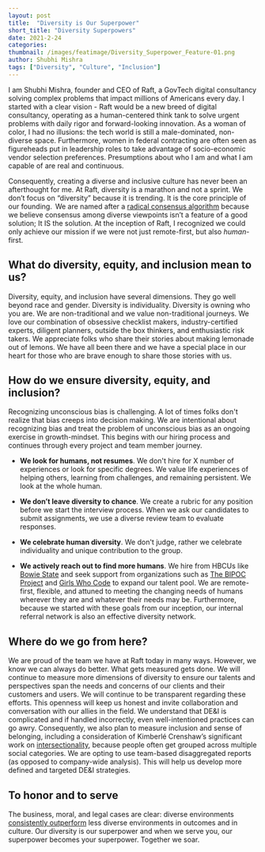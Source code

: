 ```yaml
---
layout: post
title:  "Diversity is Our Superpower"
short_title: "Diversity Superpowers"
date: 2021-2-24
categories:
thumbnail: /images/featimage/Diversity_Superpower_Feature-01.png
author: Shubhi Mishra
tags: ["Diversity", "Culture", "Inclusion"]
---
```


I am Shubhi Mishra, founder and CEO of Raft, a GovTech digital consultancy solving complex problems that impact millions of Americans every day. I started with a clear vision - Raft would be a new breed of digital consultancy, operating as a human-centered think tank to solve urgent problems with daily rigor and forward-looking innovation. As a woman of color, I had no illusions: the tech world is still a male-dominated, non-diverse space. Furthermore, women in federal contracting are often seen as figureheads put in leadership roles to take advantage of socio-economic vendor selection preferences. Presumptions about who I am and what I am capable of are real and continuous.

Consequently, creating a diverse and inclusive culture has never been an afterthought for me. At Raft, diversity is a marathon and not a sprint. We don’t focus on “diversity” because it is trending. It is the core principle of our founding.  We are named after a [radical consensus algorithm](https://raft.github.io/) because we believe consensus among diverse viewpoints isn’t a feature of a good solution; It IS the solution. At the inception of Raft, I recognized we could only achieve our mission if we were not just remote-first, but also *human*-first.

## What do diversity, equity, and inclusion mean to us?

Diversity, equity, and inclusion have several dimensions. They go well beyond race and gender. Diversity is individuality. Diversity is owning who you are. We are non-traditional and we value non-traditional journeys. We love our combination of obsessive checklist makers, industry-certified experts, diligent planners, outside the box thinkers, and enthusiastic risk takers. We appreciate folks who share their stories about making lemonade out of lemons. We have all been there and we have a special place in our heart for those who are brave enough to share those stories with us.

## How do we ensure diversity, equity, and inclusion?

Recognizing unconscious bias is challenging. A lot of times folks don't realize that bias creeps into decision making. We are intentional about recognizing bias and treat the problem of unconscious bias as an ongoing exercise in growth-mindset. This begins with our hiring process and continues through every project and team member journey.

- **We look for humans, not resumes**. We don't hire for X number of experiences or look for specific degrees. We value life experiences of helping others, learning from challenges, and remaining persistent. We look at the whole human.

- **We don’t leave diversity to chance**. We create a rubric for any position before we start the interview process. When we ask our candidates to submit assignments, we use a diverse review team to evaluate responses. 

- **We celebrate human diversity**. We don't judge, rather we celebrate individuality and unique contribution to the group.  

- **We actively reach out to find more humans**. We hire from HBCUs like [Bowie State](https://bowiestate.edu/) and seek support from organizations such as [The BIPOC Project](https://www.thebipocproject.org/) and [Girls Who Code](https://girlswhocode.com/) to expand our talent pool. We are remote-first, flexible, and attuned to meeting the changing needs of humans wherever they are and whatever their needs may be. Furthermore, because we started with these goals from our inception, our internal referral network is also an effective diversity network.  

## Where do we go from here?

We are proud of the team we have at Raft today in many ways. However, we know we can always do better. What gets measured gets done. We will continue to measure more dimensions of diversity to ensure our talents and perspectives span the needs and concerns of our clients and their customers and users. We will continue to be transparent regarding these efforts. This openness will keep us honest and invite collaboration and conversation with our allies in the field. We understand that DE&I is complicated and if handled incorrectly, even well-intentioned practices can go awry. Consequently, we also plan to measure inclusion and sense of belonging, including a consideration of Kimberlé Crenshaw’s significant work on [intersectionality](https://www.ted.com/talks/kimberle_crenshaw_the_urgency_of_intersectionality?language=en), because people often get grouped across multiple social categories. We are opting to use team-based disaggregated reports (as opposed to company-wide analysis). This will help us develop more defined and targeted DE&I strategies.

## To honor and to serve

The business, moral, and legal cases are clear: diverse environments [consistently outperform](https://www.mckinsey.com/featured-insights/diversity-and-inclusion/diversity-wins-how-inclusion-matters) less diverse environments in outcomes and in culture. Our diversity is our superpower and when we serve you, our superpower becomes your superpower. Together we soar.
